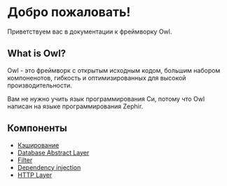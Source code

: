 Добро пожаловать!
=================

Приветствуем вас в документации к фреймворку Owl.

## What is Owl?

Owl - это фреймворк с открытым исходным кодом, большим набором компоненотов, гибкость и 
оптимизированных для высокой производительности.

Вам не нужно учить язык программирования Cи, потому что Owl написан на языке программирования Zephir. 

## Компоненты

+ [Кэширование](cache.md)
+ [Database Abstract Layer](dbal.md)
+ [Filter](filter.md)
+ [Dependency injection](di.md)
+ [HTTP Layer](http.md)